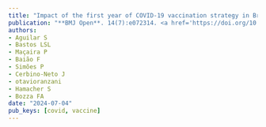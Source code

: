 ```yaml
---
title: "Impact of the first year of COVID-19 vaccination strategy in Brazil: an ecological study"
publication: "**BMJ Open**. 14(7):e072314. <a href='https://doi.org/10.1136/bmjopen-2023-072314' target='_blank' rel='noopener noreferrer'>10.1136/bmjopen-2023-072314</a>"
authors:
- Aguilar S
- Bastos LSL
- Maçaira P
- Baião F
- Simões P
- Cerbino-Neto J
- otavioranzani
- Hamacher S
- Bozza FA
date: "2024-07-04"
pub_keys: [covid, vaccine]
---
```


